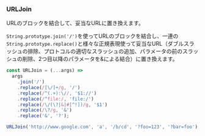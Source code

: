 ### URLJoin

URLのブロックを結合して、妥当なURLに置き換えます。

`String.prototype.join('/')`を使ってURLのブロックを結合し、一連の`String.prototype.replace()`と様々な正規表現使って妥当なURL（ダブルスラッシュの排除、プロトコルの適切なスラッシュの追加、パラメータの前のスラッシュの削除、2つ目以降のパラメータを&による結合）に置き換えます。

```js
const URLJoin = (...args) =>
  args
    .join('/')
    .replace(/[\/]+/g, '/')
    .replace(/^(.+):\//, '$1://')
    .replace(/^file:/, 'file:/')
    .replace(/\/(\?|&|#[^!])/g, '$1')
    .replace(/\?/g, '&')
    .replace('&', '?');
```

```js
URLJoin('http://www.google.com', 'a', '/b/cd', '?foo=123', '?bar=foo'); // 'http://www.google.com/a/b/cd?foo=123&bar=foo'
```
